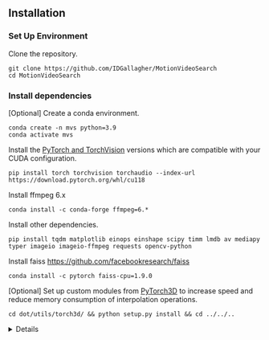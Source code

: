 ## Installation

### Set Up Environment
Clone the repository.
```
git clone https://github.com/IDGallagher/MotionVideoSearch
cd MotionVideoSearch
```

### Install dependencies

[Optional] Create a conda environment.
```
conda create -n mvs python=3.9
conda activate mvs
```

Install the [PyTorch and TorchVision](https://pytorch.org/get-started/locally/) versions which are compatible with your CUDA configuration.
```
pip install torch torchvision torchaudio --index-url https://download.pytorch.org/whl/cu118
```

Install ffmpeg 6.x
```
conda install -c conda-forge ffmpeg=6.*
```

Install other dependencies.
```
pip install tqdm matplotlib einops einshape scipy timm lmdb av mediapy typer imageio imageio-ffmpeg requests opencv-python

```
Install faiss https://github.com/facebookresearch/faiss
```
conda install -c pytorch faiss-cpu=1.9.0
```

[Optional] Set up custom modules from [PyTorch3D](https://github.com/facebookresearch/pytorch3d) to increase speed and reduce memory consumption of interpolation operations.
```
cd dot/utils/torch3d/ && python setup.py install && cd ../../..
```

<details>
[Optional] Download watermark removal repo
```
git clone https://github.com/l-comm/WatermarkRemoval.git
```
</details>